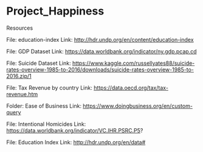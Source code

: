 # Project_Happiness

Resources

File: education-index
Link: http://hdr.undp.org/en/content/education-index

File: GDP Dataset
Link: https://data.worldbank.org/indicator/ny.gdp.pcap.cd

File: Suicide Dataset
Link: https://www.kaggle.com/russellyates88/suicide-rates-overview-1985-to-2016/downloads/suicide-rates-overview-1985-to-2016.zip/1

File: Tax Revenue by country
Link: https://data.oecd.org/tax/tax-revenue.htm

Folder: Ease of Business
Link: https://www.doingbusiness.org/en/custom-query

File: Intentional Homicides
Link: https://data.worldbank.org/indicator/VC.IHR.PSRC.P5?

File: Education Index
Link: http://hdr.undp.org/en/data#


